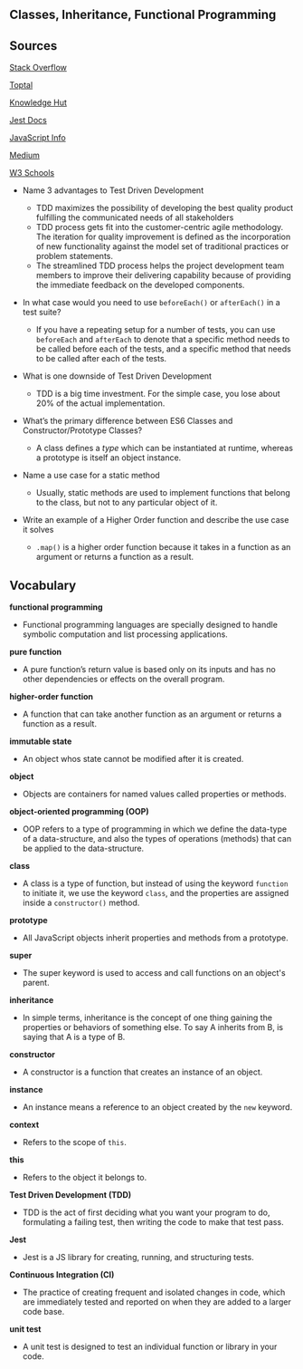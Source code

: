 ## Classes, Inheritance, Functional Programming

## Sources

[Stack Overflow](https://stackoverflow.com/)

[Toptal](https://www.toptal.com/)

[Knowledge Hut](https://www.knowledgehut.com/)

[Jest Docs](https://jestjs.io/docs)

[JavaScript Info](https://javascript.info/)

[Medium](https://medium.com/)

[W3 Schools](https://www.w3schools.com/)

- Name 3 advantages to Test Driven Development
  - TDD maximizes the possibility of developing the best quality product fulfilling the communicated needs of all stakeholders
  - TDD process gets fit into the customer-centric agile methodology. The iteration for quality improvement is defined as the incorporation of new functionality against the model set of traditional practices or problem statements.
  - The streamlined TDD process helps the project development team members to improve their delivering capability because of providing the immediate feedback on the developed components.

- In what case would you need to use `beforeEach()` or `afterEach()` in a test suite?
  - If you have a repeating setup for a number of tests, you can use `beforeEach` and `afterEach` to denote that a specific method needs to be called before each of the tests, and a specific method that needs to be called after each of the tests.

- What is one downside of Test Driven Development
  - TDD is a big time investment. For the simple case, you lose about 20% of the actual implementation.

- What’s the primary difference between ES6 Classes and Constructor/Prototype Classes?
  - A class defines a *type* which can be instantiated at runtime, whereas a prototype is itself an object instance.

- Name a use case for a static method
  - Usually, static methods are used to implement functions that belong to the class, but not to any particular object of it.

- Write an example of a Higher Order function and describe the use case it solves
  - `.map()` is a higher order function because it takes in a function as an argument or returns a function as a result.

## Vocabulary

**functional programming**
  - Functional programming languages are specially designed to handle symbolic computation and list processing applications.

**pure function**
  - A pure function’s return value is based only on its inputs and has no other dependencies or effects on the overall program.

**higher-order function**
  - A function that can take another function as an argument or returns a function as a result.

**immutable state**
  - An object whos state cannot be modified after it is created.

**object**
  - Objects are containers for named values called properties or methods.

**object-oriented programming (OOP)**
  - OOP refers to a type of programming in which we define the data-type of a data-structure, and also the types of operations (methods) that can be applied to the data-structure.

**class**
  - A class is a type of function, but instead of using the keyword `function` to initiate it, we use the keyword `class`, and the properties are assigned inside a `constructor()` method.

**prototype**
  - All JavaScript objects inherit properties and methods from a prototype.

**super**
  - The super keyword is used to access and call functions on an object's parent.

**inheritance**
  - In simple terms, inheritance is the concept of one thing gaining the properties or behaviors of something else. To say A inherits from B, is saying that A is a type of B.

**constructor**
  - A constructor is a function that creates an instance of an object.

**instance**
  - An instance means a reference to an object created by the `new` keyword.

**context**
  - Refers to the scope of `this`.

**this**
  - Refers to the object it belongs to.

**Test Driven Development (TDD)**
  - TDD is the act of first deciding what you want your program to do, formulating a failing test, then writing the code to make that test pass.

**Jest**
  - Jest is a JS library for creating, running, and structuring tests.

**Continuous Integration (CI)**
  - The practice of creating frequent and isolated changes in code, which are immediately tested and reported on when they are added to a larger code base.
  
**unit test**
  - A unit test is designed to test an individual function or library in your code.
